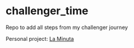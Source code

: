 # challenger_time
Repo to add all steps from my challenger journey


Personal project: [La Minuta](https://github.com/jonatasemidio/laminuta)

